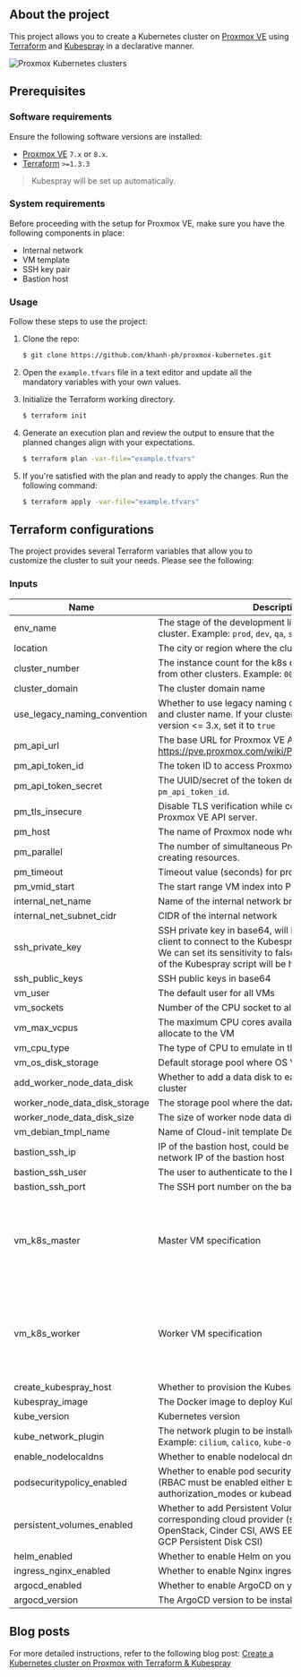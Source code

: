 ## About the project

This project allows you to create a Kubernetes cluster on [Proxmox VE](https://pve.proxmox.com/wiki/Main_Page) using [Terraform](https://www.terraform.io/) and [Kubespray](https://github.com/kubernetes-sigs/kubespray) in a declarative manner.

![Proxmox Kubernetes clusters](proxmox-kubernetes.png)

## Prerequisites

### Software requirements

Ensure the following software versions are installed:

* [Proxmox VE](https://www.proxmox.com/en/proxmox-ve/get-started/) `7.x` or `8.x`.
* [Terraform](https://developer.hashicorp.com/terraform/tutorials/aws-get-started/install-cli/) `>=1.3.3`

> Kubespray will be set up automatically.

### System requirements

Before proceeding with the setup for Proxmox VE, make sure you have the following components in place:

* Internal network
* VM template
* SSH key pair
* Bastion host

### Usage

Follow these steps to use the project:

1. Clone the repo:

   ```sh
   $ git clone https://github.com/khanh-ph/proxmox-kubernetes.git
   ```
2. Open the `example.tfvars` file in a text editor and update all the mandatory variables with your own values.
3. Initialize the Terraform working directory.

   ```sh
   $ terraform init
   ```
4. Generate an execution plan and review the output to ensure that the planned changes align with your expectations.

   ```sh
   $ terraform plan -var-file="example.tfvars"
   ```
5. If you're satisfied with the plan and ready to apply the changes. Run the following command:

   ```sh
   $ terraform apply -var-file="example.tfvars"
   ```

## Terraform configurations

The project provides several Terraform variables that allow you to customize the cluster to suit your needs. Please see the following:

<!-- BEGINNING OF PRE-COMMIT-TERRAFORM DOCS HOOK -->
### Inputs

| Name | Description | Type | Default | Required |
|------|-------------|------|---------|:--------:|
| env\_name | The stage of the development lifecycle for the k8s cluster. Example: `prod`, `dev`, `qa`, `stage`, `test` | `string` | `"test"` | no |
| location | The city or region where the cluster is provisioned | `string` | `null` | no |
| cluster\_number | The instance count for the k8s cluster, to differentiate it from other clusters. Example: `00`, `01` | `string` | `"01"` | no |
| cluster\_domain | The cluster domain name | `string` | `"local"` | no |
| use\_legacy\_naming\_convention | Whether to use legacy naming convention for the VM and cluster name. If your cluster was provisioned using version <= 3.x, set it to `true` | `bool` | `false` | no |
| pm\_api\_url | The base URL for Proxmox VE API. See https://pve.proxmox.com/wiki/Proxmox_VE_API#API_URL | `string` | n/a | yes |
| pm\_api\_token\_id | The token ID to access Proxmox VE API. | `string` | n/a | yes |
| pm\_api\_token\_secret | The UUID/secret of the token defined in the variable `pm_api_token_id`. | `string` | n/a | yes |
| pm\_tls\_insecure | Disable TLS verification while connecting to the Proxmox VE API server. | `bool` | n/a | yes |
| pm\_host | The name of Proxmox node where the VM is placed. | `string` | n/a | yes |
| pm\_parallel | The number of simultaneous Proxmox processes. E.g: creating resources. | `number` | `2` | no |
| pm\_timeout | Timeout value (seconds) for proxmox API calls. | `number` | `600` | no |
| pm\_vmid\_start | The start range VM index into Proxmox. | `number` | `1000` | no |
| internal\_net\_name | Name of the internal network bridge | `string` | `"vmbr1"` | no |
| internal\_net\_subnet\_cidr | CIDR of the internal network | `string` | `"10.0.1.0/24"` | no |
| ssh\_private\_key | SSH private key in base64, will be used by Terraform client to connect to the Kubespray VM after provisioning. We can set its sensitivity to false; otherwise, the output of the Kubespray script will be hidden. | `string` | n/a | yes |
| ssh\_public\_keys | SSH public keys in base64 | `string` | n/a | yes |
| vm\_user | The default user for all VMs | `string` | `"debian"` | no |
| vm\_sockets | Number of the CPU socket to allocate to the VMs | `number` | `1` | no |
| vm\_max\_vcpus | The maximum CPU cores available per CPU socket to allocate to the VM | `number` | `2` | no |
| vm\_cpu\_type | The type of CPU to emulate in the Guest | `string` | `"host"` | no |
| vm\_os\_disk\_storage | Default storage pool where OS VM disk is placed | `string` | n/a | yes |
| add\_worker\_node\_data\_disk | Whether to add a data disk to each worker node of the cluster | `bool` | `false` | no |
| worker\_node\_data\_disk\_storage | The storage pool where the data disk is placed | `string` | `""` | no |
| worker\_node\_data\_disk\_size | The size of worker node data disk in Gigabyte | `string` | `10` | no |
| vm\_debian\_tmpl\_name | Name of Cloud-init template Debian VM | `string` | `"debian-12"` | no |
| bastion\_ssh\_ip | IP of the bastion host, could be either public IP or local network IP of the bastion host | `string` | `""` | no |
| bastion\_ssh\_user | The user to authenticate to the bastion host | `string` | `"debian"` | no |
| bastion\_ssh\_port | The SSH port number on the bastion host | `number` | `22` | no |
| vm\_k8s\_master | Master VM specification | `object({ node_count = number, vcpus = number, memory = number, disk_size = number })` | <pre>{<br/>  "disk_size": 20,<br/>  "memory": 1536,<br/>  "node_count": 1,<br/>  "vcpus": 2<br/>}</pre> | no |
| vm\_k8s\_worker | Worker VM specification | `object({ node_count = number, vcpus = number, memory = number, disk_size = number })` | <pre>{<br/>  "disk_size": 20,<br/>  "memory": 2048,<br/>  "node_count": 2,<br/>  "vcpus": 2<br/>}</pre> | no |
| create\_kubespray\_host | Whether to provision the Kubespray as a VM | `bool` | `true` | no |
| kubespray\_image | The Docker image to deploy Kubespray | `string` | `"quay.io/kubespray/kubespray:v2.25.0"` | no |
| kube\_version | Kubernetes version | `string` | `"v1.29.5"` | no |
| kube\_network\_plugin | The network plugin to be installed on your cluster. Example: `cilium`, `calico`, `kube-ovn`, `weave` or `flannel` | `string` | `"calico"` | no |
| enable\_nodelocaldns | Whether to enable nodelocal dns cache on your cluster | `bool` | `false` | no |
| podsecuritypolicy\_enabled | Whether to enable pod security policy on your cluster (RBAC must be enabled either by having 'RBAC' in authorization\_modes or kubeadm enabled) | `bool` | `false` | no |
| persistent\_volumes\_enabled | Whether to add Persistent Volumes Storage Class for corresponding cloud provider (supported: in-tree OpenStack, Cinder CSI, AWS EBS CSI, Azure Disk CSI, GCP Persistent Disk CSI) | `bool` | `false` | no |
| helm\_enabled | Whether to enable Helm on your cluster | `bool` | `false` | no |
| ingress\_nginx\_enabled | Whether to enable Nginx ingress on your cluster | `bool` | `false` | no |
| argocd\_enabled | Whether to enable ArgoCD on your cluster | `bool` | `false` | no |
| argocd\_version | The ArgoCD version to be installed | `string` | `"v2.11.4"` | no |
<!-- END OF PRE-COMMIT-TERRAFORM DOCS HOOK -->

## Blog posts

For more detailed instructions, refer to the following blog post: [Create a Kubernetes cluster on Proxmox with Terraform &amp; Kubespray](https://www.khanhph.com/install-proxmox-kubernetes/)
